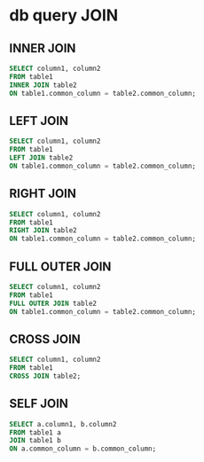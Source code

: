 # db query JOIN

## INNER JOIN

```sql
SELECT column1, column2
FROM table1
INNER JOIN table2
ON table1.common_column = table2.common_column;
```

## LEFT JOIN

```sql
SELECT column1, column2
FROM table1
LEFT JOIN table2
ON table1.common_column = table2.common_column;
```

## RIGHT JOIN

```sql
SELECT column1, column2
FROM table1
RIGHT JOIN table2
ON table1.common_column = table2.common_column;
```

## FULL OUTER JOIN

```sql
SELECT column1, column2
FROM table1
FULL OUTER JOIN table2
ON table1.common_column = table2.common_column;
```

## CROSS JOIN

```sql
SELECT column1, column2
FROM table1
CROSS JOIN table2;
```

## SELF JOIN

```sql
SELECT a.column1, b.column2
FROM table1 a
JOIN table1 b
ON a.common_column = b.common_column;
```
